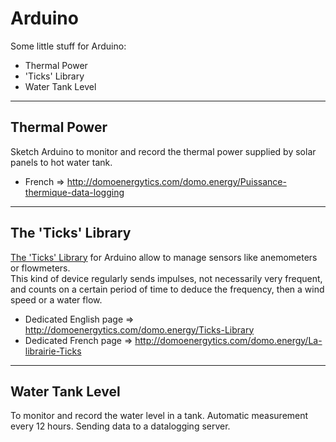 Arduino
========
Some little stuff for Arduino:  

 * Thermal Power
 * 'Ticks' Library
 * Water Tank Level
 
--------
## Thermal Power ##  

Sketch Arduino to monitor and record the thermal power supplied by solar panels to hot water tank.

 * French  => http://domoenergytics.com/domo.energy/Puissance-thermique-data-logging 
 
--------
## The 'Ticks' Library ##  
[The 'Ticks' Library](https://github.com/domoenergytics/Arduino/tree/master/%27Ticks%27%20Library) for Arduino allow to manage sensors like anemometers or flowmeters. 
<br />This kind of device regularly sends impulses, not necessarily very frequent, and counts on a certain period of time to deduce the frequency, then a wind speed or a water flow.
 * Dedicated English page => http://domoenergytics.com/domo.energy/Ticks-Library  
 * Dedicated French page => http://domoenergytics.com/domo.energy/La-librairie-Ticks  

--------
## Water Tank Level ##  
To monitor and record the water level in a tank. Automatic measurement every 12 hours. Sending data to a datalogging server.